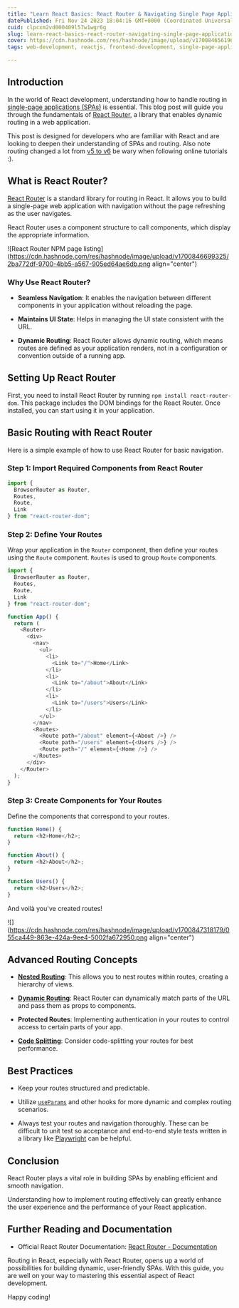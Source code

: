 ```yaml
---
title: "Learn React Basics: React Router & Navigating Single Page Applications"
datePublished: Fri Nov 24 2023 18:04:16 GMT+0000 (Coordinated Universal Time)
cuid: clpcxm2vd000409l57w1wgr6g
slug: learn-react-basics-react-router-navigating-single-page-applications
cover: https://cdn.hashnode.com/res/hashnode/image/upload/v1700846561962/a8419bad-b259-4f93-b429-9ff39a9fd005.png
tags: web-development, reactjs, frontend-development, single-page-application, reacthooks

---
```


## Introduction

In the world of React development, understanding how to handle routing in [single-page applications (SPAs)](https://en.wikipedia.org/wiki/Single-page_application) is essential. This blog post will guide you through the fundamentals of [React Router](https://reactrouter.com/en/main), a library that enables dynamic routing in a web application.

This post is designed for developers who are familiar with React and are looking to deepen their understanding of SPAs and routing. Also note routing changed a lot from [v5 to v6](https://reactrouter.com/en/main/upgrading/v5) be wary when following online tutorials :).

## What is React Router?

[React Router](https://www.npmjs.com/package/react-router) is a standard library for routing in React. It allows you to build a single-page web application with navigation without the page refreshing as the user navigates.

React Router uses a component structure to call components, which display the appropriate information.

![React Router NPM page listing](https://cdn.hashnode.com/res/hashnode/image/upload/v1700846699325/2ba772df-9700-4bb5-a567-905ed64ae6db.png align="center")

### Why Use React Router?

* **Seamless Navigation**: It enables the navigation between different components in your application without reloading the page.
    
* **Maintains UI State**: Helps in managing the UI state consistent with the URL.
    
* **Dynamic Routing**: React Router allows dynamic routing, which means routes are defined as your application renders, not in a configuration or convention outside of a running app.
    

## Setting Up React Router

First, you need to install React Router by running `npm install react-router-dom`. This package includes the DOM bindings for the React Router. Once installed, you can start using it in your application.

## Basic Routing with React Router

Here is a simple example of how to use React Router for basic navigation.

### Step 1: Import Required Components from React Router

```typescript
import {
  BrowserRouter as Router,
  Routes,
  Route,
  Link
} from "react-router-dom";
```

### Step 2: Define Your Routes

Wrap your application in the `Router` component, then define your routes using the `Route` component. `Routes` is used to group `Route` components.

```typescript
import {
  BrowserRouter as Router,
  Routes,
  Route,
  Link
} from "react-router-dom";

function App() {
  return (
    <Router>
      <div>
        <nav>
          <ul>
            <li>
              <Link to="/">Home</Link>
            </li>
            <li>
              <Link to="/about">About</Link>
            </li>
            <li>
              <Link to="/users">Users</Link>
            </li>
          </ul>
        </nav>
        <Routes>
          <Route path="/about" element={<About />} />
          <Route path="/users" element={<Users />} />
          <Route path="/" element={<Home />} />
        </Routes>
      </div>
    </Router>
  );
}
```

### Step 3: Create Components for Your Routes

Define the components that correspond to your routes.

```typescript
function Home() {
  return <h2>Home</h2>;
}

function About() {
  return <h2>About</h2>;
}

function Users() {
  return <h2>Users</h2>;
}
```

And voilà you've created routes!

![](https://cdn.hashnode.com/res/hashnode/image/upload/v1700847318179/055ca449-863e-424a-9ee4-5002fa672950.png align="center")

## Advanced Routing Concepts

* [**Nested Routing**](https://reactrouter.com/en/main/start/overview#nested-routes): This allows you to nest routes within routes, creating a hierarchy of views.
    
* [**Dynamic Routing**](https://reactrouter.com/en/main/route/route#dynamic-segments): React Router can dynamically match parts of the URL and pass them as props to components.
    
* **Protected Routes**: Implementing authentication in your routes to control access to certain parts of your app.
    
* [**Code Splitting**](https://blog.seancoughlin.me/learn-react-basics-code-splitting): Consider code-splitting your routes for best performance.
    

## Best Practices

* Keep your routes structured and predictable.
    
* Utilize [`useParams`](https://reactrouter.com/en/main/hooks/use-params) and other hooks for more dynamic and complex routing scenarios.
    
* Always test your routes and navigation thoroughly. These can be difficult to unit test so acceptance and end-to-end style tests written in a library like [Playwright](https://playwright.dev) can be helpful.
    

## Conclusion

React Router plays a vital role in building SPAs by enabling efficient and smooth navigation.

Understanding how to implement routing effectively can greatly enhance the user experience and the performance of your React application.

## Further Reading and Documentation

* Official React Router Documentation: [React Router - Documentation](https://reactrouter.com/)
    

Routing in React, especially with React Router, opens up a world of possibilities for building dynamic, user-friendly SPAs. With this guide, you are well on your way to mastering this essential aspect of React development.

Happy coding!